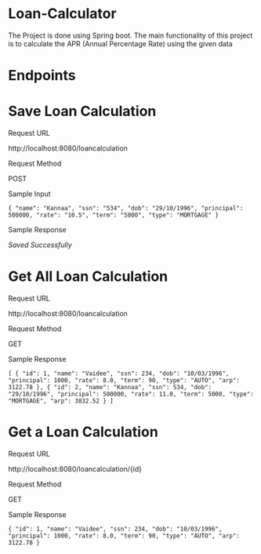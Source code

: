 # Loan-Calculator

The Project is done using Spring boot.
The main functionality of this project is to calculate the APR (Annual Percentage Rate) using the given data

# Endpoints

# Save Loan Calculation

Request URL

http://localhost:8080/loancalculation

Request Method

POST

Sample Input

`{
"name": "Kannaa",
"ssn": "534",
"dob": "29/10/1996",
"principal": 500000,
"rate": "10.5",
"term": "5000",
"type": "MORTGAGE"
}`

Sample Response

_Saved Successfully_

# Get All Loan Calculation

Request URL

http://localhost:8080/loancalculation

Request Method

GET

Sample Response

`[
{
"id": 1,
"name": "Vaidee",
"ssn": 234,
"dob": "10/03/1996",
"principal": 1000,
"rate": 8.0,
"term": 90,
"type": "AUTO",
"arp": 3122.78
},
{
"id": 2,
"name": "Kannaa",
"ssn": 534,
"dob": "29/10/1996",
"principal": 500000,
"rate": 11.0,
"term": 5000,
"type": "MORTGAGE",
"arp": 3832.52
}
]`

# Get a Loan Calculation

Request URL

http://localhost:8080/loancalculation/{id}

Request Method

GET

Sample Response

`{
"id": 1,
"name": "Vaidee",
"ssn": 234,
"dob": "10/03/1996",
"principal": 1000,
"rate": 8.0,
"term": 90,
"type": "AUTO",
"arp": 3122.78
}
`
